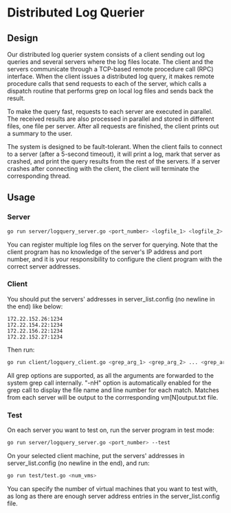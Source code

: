 # Distributed Log Querier

## Design

Our distributed log querier system consists of a client sending out log queries and several servers where the log files locate. The client and the servers communicate through a TCP-based remote procedure call (RPC) interface. When the client issues a distributed log query, it makes remote procedure calls that send requests to each of the server, which calls a dispatch routine that performs grep on local log files and sends back the result.

To make the query fast, requests to each server are executed in parallel. The received results are also processed in parallel and stored in different files, one file per server. After all requests are finished, the client prints out a summary to the user.

The system is designed to be fault-tolerant. When the client fails to connect to a server (after a 5-second timeout), it will print a log, mark that server as crashed, and print the query results from the rest of the servers. If a server crashes after connecting with the client, the client will terminate the corresponding thread.

## Usage

### Server

```bash
go run server/logquery_server.go <port_number> <logfile_1> <logfile_2> ... <logfile_N>
```

You can register multiple log files on the server for querying. Note that the client program has no knowledge of the server's IP address and port number, and it is your responsibility to configure the client program with the correct server addresses.

### Client

You should put the servers' addresses in server_list.config (no newline in the end) like below:

```text
172.22.152.26:1234
172.22.154.22:1234
172.22.156.22:1234
172.22.152.27:1234
```

Then run:

```bash
go run client/logquery_client.go <grep_arg_1> <grep_arg_2> ... <grep_arg_N>
```

All grep options are supported, as all the arguments are forwarded to the system grep call internally. "-nH" option is automatically enabled for the grep call to display the file name and line number for each match. Matches from each server will be output to the corrresponding vm\[N\]output.txt file.

### Test

On each server you want to test on, run the server program in test mode:

```bash
go run server/logquery_server.go <port_number> --test
```

On your selected client machine, put the servers' addresses in server_list.config (no newline in the end), and run:

```bash
go run test/test.go <num_vms>
```

You can specify the number of virtual machines that you want to test with, as long as there are enough server address entries in the server_list.config file.
